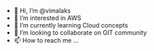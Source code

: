 - 👋 Hi, I’m @vimalaks
- 👀 I’m interested in AWS
- 🌱 I’m currently learning Cloud concepts
- 💞️ I’m looking to collaborate on GIT community
- 📫 How to reach me ...

<!---
vimalaks/vimalaks is a ✨ special ✨ repository because its `README.md` (this file) appears on your GitHub profile.
You can click the Preview link to take a look at your changes.
--->
